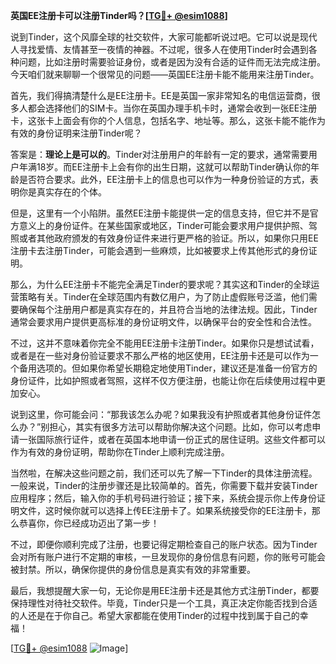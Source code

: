 **英国EE注册卡可以注册Tinder吗？[[TG💪+ @esim1088](https://t.me/s/esim1088)]**

说到Tinder，这个风靡全球的社交软件，大家可能都听说过吧。它可以说是现代人寻找爱情、友情甚至一夜情的神器。不过呢，很多人在使用Tinder时会遇到各种问题，比如注册时需要验证身份，或者是因为没有合适的证件而无法完成注册。今天咱们就来聊聊一个很常见的问题——英国EE注册卡能不能用来注册Tinder。

首先，我们得搞清楚什么是EE注册卡。EE是英国一家非常知名的电信运营商，很多人都会选择他们的SIM卡。当你在英国办理手机卡时，通常会收到一张EE注册卡，这张卡上面会有你的个人信息，包括名字、地址等。那么，这张卡能不能作为有效的身份证明来注册Tinder呢？

答案是：**理论上是可以的**。Tinder对注册用户的年龄有一定的要求，通常需要用户年满18岁。而EE注册卡上会有你的出生日期，这就可以帮助Tinder确认你的年龄是否符合要求。此外，EE注册卡上的信息也可以作为一种身份验证的方式，表明你是真实存在的个体。

但是，这里有一个小陷阱。虽然EE注册卡能提供一定的信息支持，但它并不是官方意义上的身份证件。在某些国家或地区，Tinder可能会要求用户提供护照、驾照或者其他政府颁发的有效身份证件来进行更严格的验证。所以，如果你只用EE注册卡去注册Tinder，可能会遇到一些麻烦，比如被要求上传其他形式的身份证明。

那么，为什么EE注册卡不能完全满足Tinder的要求呢？其实这和Tinder的全球运营策略有关。Tinder在全球范围内有数亿用户，为了防止虚假账号泛滥，他们需要确保每个注册用户都是真实存在的，并且符合当地的法律法规。因此，Tinder通常会要求用户提供更高标准的身份证明文件，以确保平台的安全性和合法性。

不过，这并不意味着你完全不能用EE注册卡注册Tinder。如果你只是想试试看，或者是在一些对身份验证要求不那么严格的地区使用，EE注册卡还是可以作为一个备用选项的。但如果你希望长期稳定地使用Tinder，建议还是准备一份官方的身份证件，比如护照或者驾照，这样不仅方便注册，也能让你在后续使用过程中更加安心。

说到这里，你可能会问：“那我该怎么办呢？如果我没有护照或者其他身份证件怎么办？”别担心，其实有很多方法可以帮助你解决这个问题。比如，你可以考虑申请一张国际旅行证件，或者在英国本地申请一份正式的居住证明。这些文件都可以作为有效的身份证明，帮助你在Tinder上顺利完成注册。

当然啦，在解决这些问题之前，我们还可以先了解一下Tinder的具体注册流程。一般来说，Tinder的注册步骤还是比较简单的。首先，你需要下载并安装Tinder应用程序；然后，输入你的手机号码进行验证；接下来，系统会提示你上传身份证明文件，这时候你就可以选择上传EE注册卡了。如果系统接受你的EE注册卡，那么恭喜你，你已经成功迈出了第一步！

不过，即便你顺利完成了注册，也要记得定期检查自己的账户状态。因为Tinder会对所有账户进行不定期的审核，一旦发现你的身份信息有问题，你的账号可能会被封禁。所以，确保你提供的身份信息是真实有效的非常重要。

最后，我想提醒大家一句，无论你是用EE注册卡还是其他方式注册Tinder，都要保持理性对待社交软件。毕竟，Tinder只是一个工具，真正决定你能否找到合适的人还是在于你自己。希望大家都能在使用Tinder的过程中找到属于自己的幸福！

[[TG💪+ @esim1088](https://t.me/s/esim1088) ![Image](https://i.postimg.cc/4NQfJmqS/Snipaste-2025-05-13-00-14-12.png)]
